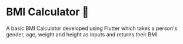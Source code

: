 
# BMI Calculator 💪

A basic BMI Calculator developed using Flutter which takes a person's gender, age, weight and height as inputs and returns their BMI.
